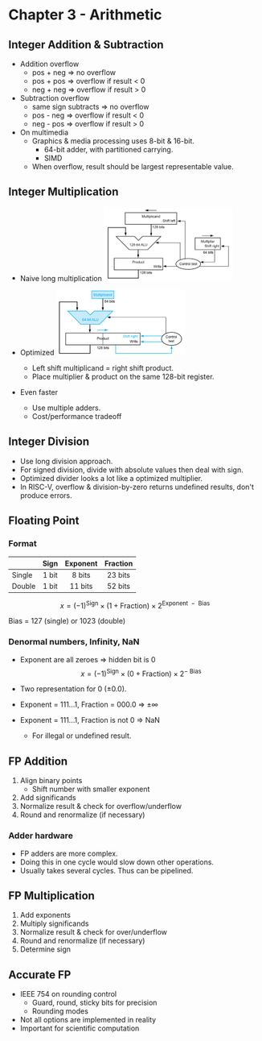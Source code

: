 # Chapter 3 - Arithmetic

## Integer Addition & Subtraction

- Addition overflow
  - pos + neg &#8658; no overflow
  - pos + pos &#8658; overflow if result < 0
  - neg + neg &#8658; overflow if result > 0
- Subtraction overflow
  - same sign subtracts &#8658; no overflow
  - pos - neg &#8658; overflow if result < 0
  - neg - pos &#8658; overflow if result > 0
- On multimedia
  - Graphics & media processing uses 8-bit & 16-bit.
    - 64-bit adder, with partitioned carrying.
    - SIMD
  - When overflow, result should be largest representable value.

## Integer Multiplication

- Naive long multiplication
  <img src="pics/multiplier.png" style="zoom:25%;" />
- Optimized
  <img src="pics/multiplier2.png" style="zoom: 25%;" />
  - Left shift multiplicand = right shift product.
  - Place multiplier & product on the same 128-bit register.

- Even faster
  - Use multiple adders.
  - Cost/performance tradeoff


## Integer Division

- Use long division approach.
- For signed division, divide with absolute values then deal with sign.
- Optimized divider looks a lot like a optimized multiplier.
- In RISC-V, overflow & division-by-zero returns undefined results, don't produce errors.

## Floating Point

### Format

|        | Sign  | Exponent | Fraction |
| ------ | :---: | :------: | :------: |
| Single | 1 bit |  8 bits  | 23 bits  |
| Double | 1 bit | 11 bits  | 52 bits  |

$$
x = {(-1)}^{\text{Sign}} \times (1+\text{Fraction})\times2^{\text{Exponent $-$ Bias}}
$$

Bias = 127 (single) or 1023 (double)

### Denormal numbers, Infinity, NaN

- Exponent are all zeroes $\Rightarrow$ hidden bit is 0
  $$
  x = {(-1)}^{\text{Sign}} \times (0+\text{Fraction})\times2^{\text{$-$ Bias}}
  $$

- Two representation for 0 ($\pm0.0$).

- Exponent = 111...1, Fraction = 000.0 &#8658; $\pm\infty$

- Exponent = 111...1, Fraction is not 0 &#8658; NaN

  - For illegal or undefined result.

## FP Addition

1. Align binary points
   - Shift number with smaller exponent
2. Add significands
3. Normalize result & check for overflow/underflow
4. Round and renormalize (if necessary)

### Adder hardware

- FP adders are more complex.
- Doing this in one cycle would slow down other operations.
- Usually takes several cycles. Thus can be pipelined.

## FP Multiplication

1. Add exponents
2. Multiply significands
3. Normalize result & check for over/underflow
4. Round and renormalize (if necessary)
5. Determine sign

## Accurate FP

- IEEE 754 on rounding control
  - Guard, round, sticky bits for precision
  - Rounding modes
- Not all options are implemented in reality
- Important for scientific computation
